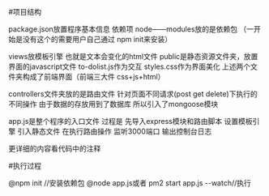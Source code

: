 
#项目结构

package.json放置程序基本信息 依赖项
node——modules放的是依赖包 （一开始是没有这个的需要用户自己通过 npm init来安装）


views放模板引擎 也就是文本会变化的html文件
public是静态资源文件夹，放置界面的javascript文件 to-dolist.js作为交互 styles.css作为界面美化
上述两个文件夹构成了前端界面（前端三大件 css+js+html）



controllers文件夹放的是路由文件 针对页面不同请求(post get delete)下执行的不同操作
			由于数据的存放用到了数据库 所以引入了mongoose模块

app.js是整个程序的入口文件 过程是
 先导入express模块和路由脚本 设置模板引擎 引入静态文件
在执行路由操作 监听3000端口 输出控制台日志

更详细的内容看代码中的注释

#执行过程

@npm init //安装依赖包
@node app.js或者 pm2 start app.js --watch//执行

